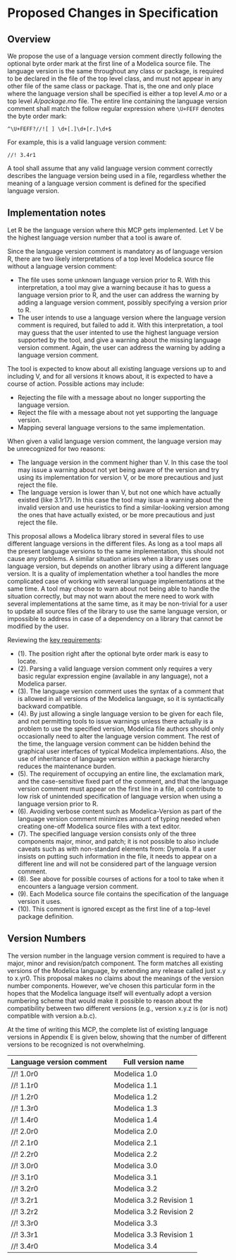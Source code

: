 #  Proposed Changes in Specification

## Overview
We propose the use of a language version comment directly following the optional byte order mark at the first line of a Modelica source file.  The language version is the same throughout any class or package, is required to be declared in the file of the top level class, and must not appear in any other file of the same class or package.  That is, the one and only place where the language version shall be specified is either a top level _A.mo_ or a top level _A/package.mo_ file.  The entire line containing the language version comment shall match the follow regular expression where `\U+FEFF` denotes the byte order mark:
```
^\U+FEFF?//![ ] \d+[.]\d+[r.]\d+$
```

For example, this is a valid language version comment:
```
//! 3.4r1
```

A tool shall assume that any valid language version comment correctly describes the language version being used in a file, regardless whether the meaning of a language version comment is defined for the specified language version.

## Implementation notes
Let R be the language version where this MCP gets implemented.  Let V be the highest language version number that a tool is aware of.

Since the language version comment is mandatory as of language version R, there are two likely interpretations of a top level Modelica source file without a language version comment:
* The file uses some unknown language version prior to R.  With this interpretation, a tool may give a warning because it has to guess a language version prior to R, and the user can address the warning by adding a language version comment, possibly specifying a version prior to R.
* The user intends to use a language version where the language version comment is required, but failed to add it.  With this interpretation, a tool may guess that the user intented to use the highest language version supported by the tool, and give a warning about the missing language version comment.  Again, the user can address the warning by adding a language version comment.

The tool is expected to know about all existing language versions up to and including V, and for all versions it knows about, it is expected to have a course of action.  Possible actions may include:
* Rejecting the file with a message about no longer supporting the language version.
* Reject the file with a message about not yet supporting the language version.
* Mapping several language versions to the same implementation.

When given a valid language version comment, the language version may be unrecognized for two reasons:
* The language version in the comment higher than V.  In this case the tool may issue a warning about not yet being aware of the version and try using its implementation for version V, or be more precautious and just reject the file.
* The language version is lower than V, but not one which have actually existed (like 3.1r17).  In this case the tool may issue a warning about the invalid version and use heuristics to find a similar-looking version among the ones that have actually existed, or be more precautious and just reject the file.

This proposal allows a Modelica library stored in several files to use different language versions in the different files.  As long as a tool maps all the present language versions to the same implementation, this should not cause any problems.  A similar situation arises when a library uses one language version, but depends on another library using a different language version.  It is a quality of implementation whether a tool handles the more complicated case of working with several language implementations at the same time.  A tool may choose to warn about not being able to handle the situation correctly, but may not warn about the mere need to work with several implementations at the same time, as it may be non-trivial for a user to update all source files of the library to use the same language version, or impossible to address in case of a dependency on a library that cannot be modified by the user.

Reviewing the [key requirements](rationale.md#key-requirements):
* (1).  The position right after the optional byte order mark is easy to locate.
* (2).  Parsing a valid language version comment only requires a very basic regular expression engine (available in any language), not a Modelica parser.
* (3).  The language version comment uses the syntax of a comment that is allowed in all versions of the Modelica language, so it is syntactically backward compatible.
* (4).  By just allowing a single language version to be given for each file, and not permitting tools to issue warnings unless there actually is a problem to use the specified version, Modelica file authors should only occasionally need to alter the language version comment.  The rest of the time, the language version comment can be hidden behind the graphical user interfaces of typical Modelica implementations.  Also, the use of inheritance of language version within a package hierarchy reduces the maintenance burden.
* (5).  The requirement of occupying an entire line, the exclamation mark, and the case-sensitive fixed part of the comment, and that the language version comment must appear on the first line in a file, all contribute to low risk of unintended specification of language version when using a language version prior to R.
* (6).  Avoiding verbose content such as Modelica-Version as part of the language version comment minimizes amount of typing needed when creating one-off Modelica source files with a text editor.
* (7).  The specified language version consists only of the three components major, minor, and patch; it is not possible to also include caveats such as with non-standard elements from: Dymola.  If a user insists on putting such information in the file, it needs to appear on a different line and will not be considered part of the language version comment.
* (8).  See above for possible courses of actions for a tool to take when it encounters a language version comment.
* (9).  Each Modelica source file contains the specification of the language version it uses.
* (10). This comment is ignored except as the first line of a top-level package definition.

## Version Numbers
The version number in the language version comment is required to have a major, minor and revision/patch component.  The form matches all existing versions of the Modelica language, by extending any release called just x.y to x.yr0.
This proposal makes no claims about the meanings of the version number components.  However, we’ve chosen this particular form in the hopes that the Modelica language itself will eventually adopt a version numbering scheme that would make it possible to reason about the compatibility between two different versions (e.g., version x.y.z is (or is not) compatible with version a.b.c).

At the time of writing this MCP, the complete list of existing language versions in Appendix E is given below, showing that the number of different versions to be recognized is not overwhelming.

| Language version comment | Full version name |
|--|--|
| //! 1.0r0 | Modelica 1.0 |
| //! 1.1r0 | Modelica 1.1 |
| //! 1.2r0 | Modelica 1.2 |
| //! 1.3r0 | Modelica 1.3 |
| //! 1.4r0 | Modelica 1.4 |
| //! 2.0r0 | Modelica 2.0 |
| //! 2.1r0 | Modelica 2.1 |
| //! 2.2r0 | Modelica 2.2 |
| //! 3.0r0 | Modelica 3.0 |
| //! 3.1r0 | Modelica 3.1 |
| //! 3.2r0 | Modelica 3.2 |
| //! 3.2r1 | Modelica 3.2 Revision 1 |
| //! 3.2r2 | Modelica 3.2 Revision 2 |
| //! 3.3r0 | Modelica 3.3 |
| //! 3.3r1 | Modelica 3.3 Revision 1 |
| //! 3.4r0 | Modelica 3.4 |
